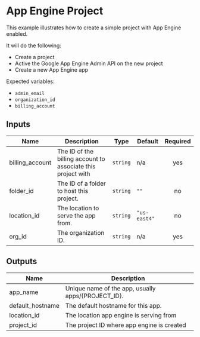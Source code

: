 # App Engine Project

This example illustrates how to create a simple project with App Engine enabled.

It will do the following:
- Create a project
- Active the Google App Engine Admin API on the new project
- Create a new App Engine app

Expected variables:
- `admin_email`
- `organization_id`
- `billing_account`

<!-- BEGINNING OF PRE-COMMIT-TERRAFORM DOCS HOOK -->
## Inputs

| Name | Description | Type | Default | Required |
|------|-------------|------|---------|:--------:|
| billing\_account | The ID of the billing account to associate this project with | `string` | n/a | yes |
| folder\_id | The ID of a folder to host this project. | `string` | `""` | no |
| location\_id | The location to serve the app from. | `string` | `"us-east4"` | no |
| org\_id | The organization ID. | `string` | n/a | yes |

## Outputs

| Name | Description |
|------|-------------|
| app\_name | Unique name of the app, usually apps/{PROJECT\_ID}. |
| default\_hostname | The default hostname for this app. |
| location\_id | The location app engine is serving from |
| project\_id | The project ID where app engine is created |

<!-- END OF PRE-COMMIT-TERRAFORM DOCS HOOK -->
